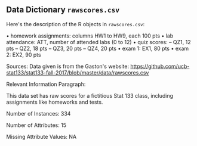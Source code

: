 
## Data Dictionary `rawscores.csv`

Here's the description of the R objects in `rawscores.csv`:

• homework assignments: columns HW1 to HW9, each 100 pts
• lab attendance: ATT, number of attended labs (0 to 12)
• quiz scores:
– QZ1, 12 pts
– QZ2, 18 pts
– QZ3, 20 pts
– QZ4, 20 pts
• exam 1: EX1, 80 pts
• exam 2: EX2, 90 pts



Sources:
Data given is from the Gaston's website: 
https://github.com/ucb-stat133/stat133-fall-2017/blob/master/data/rawscores.csv


Relevant Information Paragraph:

  This data set has raw scores for a fictitious Stat 133 class, including assignments like homeworks and tests.
  
Number of Instances: 334

Number of Attributes: 15

Missing Attribute Values: NA


